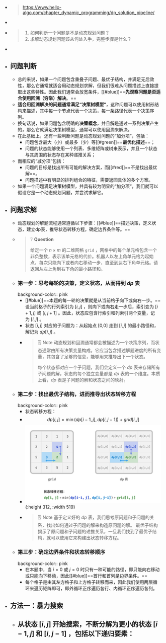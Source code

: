 - > https://www.hello-algo.com/chapter_dynamic_programming/dp_solution_pipeline/
-
- > 1. 如何判断一个问题是不是动态规划问题？
  > 2. 求解动态规划问题该从何处入手，完整步骤是什么？
-
- ## 问题判断
	- 总的来说，如果一个问题包含重叠子问题、最优子结构，并满足无后效性，那么它通常就适合用动态规划求解，但我们很难从问题描述上直接提取出这些特性。因此我们通常会放宽条件，[[#blue]]==**先观察问题是否适合使用回溯（穷举）解决**。==
	- **适合用回溯解决的问题通常满足“决策树模型”**，这种问题可以使用树形结构来描述，其中每一个节点代表一个决策，每一条路径代表一个决策序列。
	- 换句话说，如果问题包含明确的**决策概念**，并且解是通过一系列决策产生的，那么它就满足决策树模型，通常可以使用回溯来解决。
	- 在此基础上，还有一些判断问题是动态规划问题的“加分项”，包括：
		- 问题包含最大（小）或最多（少）等[[#green]]==**最优化描述**==；
		- 问题的状态能够使用一个列表、多维矩阵或树来表示，并且一个状态与其周围的状态存在某种递推关系；
	- 而相应的“减分项”包括：
		- 问题的目标是找出所有可能的解决方案，而[[#red]]==不是找出最优解==。
		- 问题描述中有明显的排列组合的特征，需要返回具体的多个方案。
	- 如果一个问题满足决策树模型，并具有较为明显的“加分项“，我们就可以假设它是一个动态规划问题，并尝试求解它。
- ## 问题求解
	- 动态规划的解题流程通常遵循以下步骤：[[#blue]]==描述决策，定义状态，建立dp表，推导状态转移方程，确定边界条件等。==
	- > ❔ **Question**
	  >
	  > 给定一个 $n\times m$ 的二维网格 `grid` ，网格中的每个单元格包含一个非负整数，表示该单元格的代价。机器人以左上角单元格为起始点，每次只能向下或者向右移动一步，直至到达右下角单元格。请返回从左上角到右下角的最小路径和。
	- ### 第一步：思考每轮的决策，定义状态，从而得到 $dp$ 表
	  background-color:: pink
		- [[#blue]]==本题的每一轮的决策就是从当前格子向下或向右一步。==设当前格子的行列索引为 $[i,j]$ ，则向下或向右走一步后，索引变为 $[i+1,j]$ 或 $[i,j+1]$ 。因此，状态应包含行索引和列索引两个变量，记为 $[i,j]$ 。
		- 状态 $[i,j]$ 对应的子问题为：从起始点 [0,0] 走到 $[i,j]$ 的最小路径和，解记为 $dp[i,j]$ 。
		- > 🗒️ Note
		  > 动态规划和回溯通常都会被描述为一个决策序列，而状态通常由所有决策变量构成。它应当包含描述解题进度的所有变量，其包含了足够的信息，能够用来推导出下一个状态。
		  >
		  > 每个状态都对应一个子问题，我们会定义一个 $dp$ 表来存储所有子问题的解，状态的每个独立变量都是 $dp$ 表的一个维度。本质上看，$dp$ 表是子问题的解和状态之间的映射。
	- ### 第二步：找出最优子结构，进而推导出状态转移方程
	  background-color:: pink
		- 状态转移方程：
		- $$dp[i,j]=\min(dp[i-1,j],dp[i,j-1])+grid[i,j]$$
		- ![image.png](../assets/image_1689587963911_0.png){:height 312, :width 519}
		- > 🗒️ Note
		  > 基于定义好的 $dp$ 表，我们思考原问题和子问题的关系，找出如何通过子问题的解来构造原问题的解。
		  最优子结构揭示了原问题和子问题的递推关系，一旦我们找到了最优子结构，就可以使用它来构建出状态转移方程。
	- ### 第三步：确定边界条件和状态转移顺序
	  background-color:: pink
		- 在本题中，当 $i=0$ 或 $j=0$ 时只有一种可能的路径，即只能向右移动或只能向下移动，因此[[#blue]]==首行和首列是边界条件。==
		- 每个格子是由其左方格子和上方格子转移而来，因此我们使用两层循环来遍历矩阵即可，即外循环正序遍历各行、内循环正序遍历各列。
- ## 方法一：暴力搜索
	- 从状态 $[i,j]$ 开始搜索，不断分解为更小的状态 $[i−1,j]$ 和 $[i,j−1]$ ，包括以下递归要素：
		-
